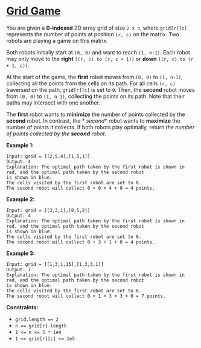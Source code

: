 [Grid Game](https://leetcode.com/problems/grid-game)
===
You are given a **0-indexed** 2D array grid of size `2 x n`, where `grid[r][c]` represents the number of points at
position `(r, c)` on the matrix. Two robots are playing a game on this matrix.

Both robots initially start at `(0, 0)` and want to reach `(1, n-1)`. Each robot may only move to the **right**
`((r, c) to (r, c + 1))` or **down** `((r, c) to (r + 1, c))`.

At the start of the game, the **first** robot moves from `(0, 0)` to `(1, n-1)`, collecting all the points from the
cells on its path. For all cells `(r, c)` traversed on the path, `grid[r][c]` is set to `0`. Then, the **second** robot
moves from `(0, 0)` to `(1, n-1)`, collecting the points on its path. Note that their paths may intersect with one
another.

The **first** robot wants to **minimize** the number of points collected by the **second** robot. In contrast, the *
*second** robot wants to **maximize** the number of points it collects. If both robots play optimally, return _the
number of points collected by the **second** robot_.

**Example 1:**

```text
Input: grid = [[2,5,4],[1,5,1]]
Output: 4
Explanation: The optimal path taken by the first robot is shown in red, and the optimal path taken by the second robot 
is shown in blue.
The cells visited by the first robot are set to 0.
The second robot will collect 0 + 0 + 4 + 0 = 4 points.
```

**Example 2:**

```text
Input: grid = [[3,3,1],[8,5,2]]
Output: 4
Explanation: The optimal path taken by the first robot is shown in red, and the optimal path taken by the second robot 
is shown in blue.
The cells visited by the first robot are set to 0.
The second robot will collect 0 + 3 + 1 + 0 = 4 points.
```

**Example 3:**

```text
Input: grid = [[1,3,1,15],[1,3,3,1]]
Output: 7
Explanation: The optimal path taken by the first robot is shown in red, and the optimal path taken by the second robot 
is shown in blue.
The cells visited by the first robot are set to 0.
The second robot will collect 0 + 1 + 3 + 3 + 0 = 7 points.
```

**Constraints:**

* `grid.length == 2`
* `n == grid[r].length`
* `1 <= n <= 5 * 1e4`
* `1 <= grid[r][c] <= 1e5`

